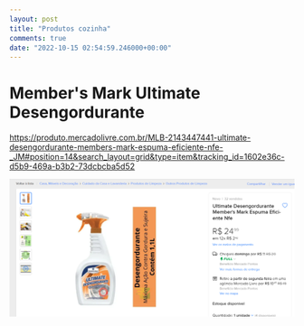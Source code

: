 ```yaml
---
layout: post
title: "Produtos cozinha"
comments: true
date: "2022-10-15 02:54:59.246000+00:00"
---
```


Member's Mark Ultimate Desengordurante
===

https://produto.mercadolivre.com.br/MLB-2143447441-ultimate-desengordurante-members-mark-espuma-eficiente-nfe-_JM#position=14&search_layout=grid&type=item&tracking_id=1602e36c-d5b9-469a-b3b2-73dcbcba5d52

![](/assets/img/X99fd7Mg__68183d474b04c57d34b0fb4534722a9b.png)
